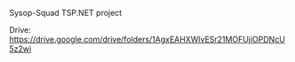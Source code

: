 Sysop-Squad
TSP.NET project

Drive: https://drive.google.com/drive/folders/1AgxEAHXWlvESr21MOFUjiOPDNcU5z2wi